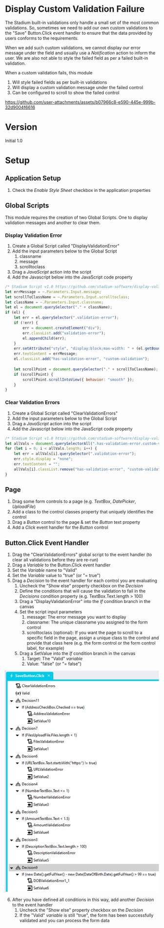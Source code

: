# Display Custom Validation Failure

The Stadium built-in validations only handle a small set of the most common validations. So, sometimes we need to add our own custom validations to the "Save" Button.Click event handler to ensure that the data provided by users conforms to the requirements. 

When we add such custom validations, we cannot display our error message under the field and usually use a *Notification* action to inform the user. We are also not able to style the failed field as per a failed built-in validation. 

When a custom validation fails, this module 
1. Will style failed fields as per built-in validations
2. Will display a custom validation message under the failed control
3. Can be configured to scroll to show the failed control

https://github.com/user-attachments/assets/b07966c8-e590-445e-999b-32d9004f6616

# Version
Initial 1.0

# Setup

## Application Setup
1. Check the *Enable Style Sheet* checkbox in the application properties

## Global Scripts
This module requires the creation of two Global Scripts. One to display validation messages and another to clear them. 

### Display Validation Error
1. Create a Global Script called "DisplayValidationError"
2. Add the input parameters below to the Global Script
   1. classname
   2. message
   3. scrolltoclass
3. Drag a *JavaScript* action into the script
4. Add the Javascript below into the JavaScript code property
```javascript
/* Stadium Script v1.0 https://github.com/stadium-software/display-validation-error */
let errMessage = ~.Parameters.Input.message;
let scrollToClassName = ~.Parameters.Input.scrolltoclass;
let className = ~.Parameters.Input.classname;
let el = document.querySelector("." + className);
if (el) {
    let err = el.querySelector(".validation-error");
    if (!err) { 
        err = document.createElement("div");
        err.classList.add("validation-error");
        el.appendChild(err);
    }
    err.setAttribute("style", "display:block;max-width: " + (el.getBoundingClientRect().width - 10) + "px;white-space: normal;");
    err.textContent = errMessage;
    el.classList.add("has-validation-error", "custom-validation");
    
    let scrollPoint = document.querySelector("." + scrollToClassName);
    if (scrollPoint) {
        scrollPoint.scrollIntoView({ behavior: "smooth" });
    }
}
```

### Clear Validation Errors
1. Create a Global Script called "ClearValidationErrors"
2. Add the input parameters below to the Global Script
3. Drag a *JavaScript* action into the script
4. Add the Javascript below into the JavaScript code property
```javascript
/* Stadium Script v1.0 https://github.com/stadium-software/display-validation-error */
let allVals = document.querySelectorAll(".has-validation-error.custom-validation");
for (let i = 0; i < allVals.length; i++) {
    let err = allVals[i].querySelector(".validation-error");
    err.style.display = "none";
    err.textContent = "";
    allVals[i].classList.remove("has-validation-error", "custom-validation");
}
```

## Page
1. Drag some form controls to a page (e.g. *TextBox*, *DatePicker*, *UploadFile*)
2. Add a class to the control classes property that uniquely identifies the control
3. Drag a *Button* control to the page & set the *Button* text property
4. Add a *Click* event handler for the *Button* control

## Button.Click Event Handler
1. Drag the "ClearValidationErrors" global script to the event handler (to clear all validations before they are re-run)
2. Drag a *Variable* to the Button.Click event handler
3. Set the *Variable* name to "Valid"
4. Set the *Variable* value to "true" (or "= true")
5. Drag a *Decision* to the event handler for each control you are evaluating
   1. Uncheck the "Show else" property checkbox on the *Decision*
   2. Define the conditions that will cause the validation to fail in the *Decisions* condition property (e.g. TextBox.Text.length > 100)
   3. Drag a "DisplayValidationError" into the *If* condition branch in the canvas
   4. Set the script input parameters 
      1. message: The error message you want to display
      2. classname: The unique classname you assigned to the form control
      3. scrolltoclass (optional): If you want the page to scroll to a specific field in the page, assign a unique class to the control and provide that class here (e.g. the form control or the form control label, for example)
   5. Drag a SetValue into the *If* condition branch in the canvas
      1. Target: The "Valid" *variable*
      2. Value: "false" (or "= false")

![](images/ConditionsView.png)

6. After you have defined all conditions in this way, add another *Decision* to the event handler
   1. Uncheck the "Show else" property checkbox on the *Decision*
   2. If the "Valid" *variable* is still "true", the form has been successfully validated and you can process the form data

